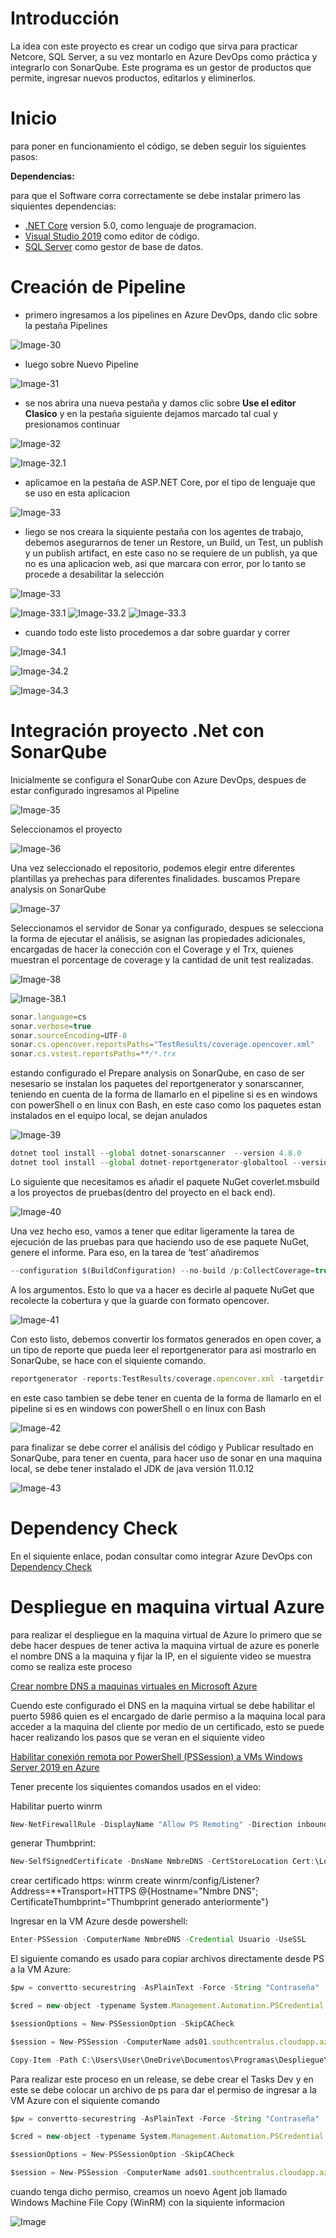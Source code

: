 # Introducción  
La idea con este proyecto es crear un codigo que sirva para practicar Netcore, SQL Server, a su vez montarlo en Azure DevOps como práctica y integrarlo con SonarQube.
Este programa es un gestor de productos que permite, ingresar nuevos productos, editarlos y eliminerlos.  

# Inicio 
para poner en funcionamiento el código, se deben seguir los siguientes pasos:  

**Dependencias:** 

para que el Software corra correctamente se debe instalar primero las siquientes dependencias:
- [.NET Core](https://dotnet.microsoft.com/download) version 5.0, como lenguaje de programacion.
- [Visual Studio 2019](https://visualstudio.microsoft.com/es/vs/) como editor de código. 
- [SQL Server](https://www.microsoft.com/en-us/sql-server/sql-server-downloads) como gestor de base de datos.



# Creación de Pipeline

- primero ingresamos a los pipelines en Azure DevOps, dando clic sobre la pestaña Pipelines 

![Image-30](https://i.postimg.cc/CxmFBcrd/Captura-15.png)

- luego sobre Nuevo Pipeline

![Image-31](https://i.postimg.cc/R0Y4GNBB/Captura-16.png)

- se nos abrira una nueva pestaña y damos clic sobre **Use el editor Clasico** y en la pestaña siguiente dejamos marcado tal cual y presionamos continuar 

![Image-32](https://i.postimg.cc/Xvqnw9tL/Captura-17.png)

![Image-32.1](https://i.postimg.cc/SR64ydzS/Captura-18.png)

- aplicamoe en la pestaña de ASP.NET Core, por el tipo de lenguaje que se uso en esta aplicacion

![Image-33](https://i.postimg.cc/XqS3Smq1/Captura-19.png)

- liego se nos creara la siquiente pestaña con los agentes de trabajo, debemos asegurarnos de tener un Restore, un Build, un Test, un publish y un publish artifact, en este caso no se requiere de un publish, ya que no es una aplicacion web, asi que marcara con error, por lo tanto se procede a desabilitar la selección

![Image-33](https://i.postimg.cc/BZH4cS7r/Captura-20.png)

![Image-33.1](https://i.postimg.cc/BZH4cS7r/Captura-20.png)
![Image-33.2](https://i.postimg.cc/FHrYBWYV/Captura-21.png)
![Image-33.3](https://i.postimg.cc/BQc8N9nv/Captura-21-1.png)

- cuando todo este listo procedemos a dar sobre guardar y correr

![Image-34.1](https://i.postimg.cc/26BmtrkB/Captura-22.png)

![Image-34.2](https://i.postimg.cc/JhJty9vm/Captura-23.png)

![Image-34.3](https://i.postimg.cc/zBrvTxYh/Captura-24.png)

# Integración proyecto .Net con SonarQube 
Inicialmente se configura el SonarQube con Azure DevOps, despues de estar configurado ingresamos al Pipeline 

![Image-35](https://i.postimg.cc/KvnxsTDv/Captura1.png)

Seleccionamos el proyecto 

![Image-36](https://i.postimg.cc/3xYYMwtj/Captura2.png)

Una vez seleccionado el repositorio, podemos elegir entre diferentes plantillas ya prehechas para diferentes finalidades. buscamos Prepare analysis on SonarQube

![Image-37](https://i.postimg.cc/hGGnj5Wf/Captura3.png)

Seleccionamos el servidor de Sonar ya configurado, despues se selecciona la forma de ejecutar el análisis, se asignan las propiedades adicionales, encargadas de hacer la conección con el Coverage y el Trx, quienes muestran el porcentage de coverage y la cantidad de unit test realizadas.

![Image-38](https://i.postimg.cc/qRPH1Bt3/Captura4.png)

![Image-38.1](https://i.postimg.cc/Bb29kWDw/Captura5.png)

```javascript
sonar.language=cs
sonar.verbose=true
sonar.sourceEncoding=UTF-8
sonar.cs.opencover.reportsPaths="TestResults/coverage.opencover.xml"
sonar.cs.vstest.reportsPaths=**/*.trx
```

estando configurado el Prepare analysis on SonarQube, en caso de ser nesesario se instalan los paquetes del reportgenerator y sonarscanner, teniendo en cuenta de la forma de llamarlo en el pipeline si es en windows con powerShell o en linux con Bash, en este caso como los paquetes estan instalados en el equipo local, se dejan anulados 

![Image-39](https://i.postimg.cc/1RFQfFTc/Captura6.png)

```javascript
dotnet tool install --global dotnet-sonarscanner  --version 4.8.0
dotnet tool install --global dotnet-reportgenerator-globaltool --version 5.0.0
```

Lo siguiente que necesitamos es añadir el paquete NuGet coverlet.msbuild a los proyectos de pruebas(dentro del proyecto en el back end). 

![Image-40](https://i.postimg.cc/43FghQsw-/Captura7.png)

Una vez hecho eso, vamos a tener que editar ligeramente la tarea de ejecución de las pruebas para que haciendo uso de ese paquete NuGet, genere el informe. Para eso, en la tarea de ‘test’ añadiremos

```javascript
--configuration $(BuildConfiguration) --no-build /p:CollectCoverage=true /p:CoverletOutputFormat=opencover /p:CoverletOutput=$(Build.SourcesDirectory)/TestResults/  
```
A los argumentos. Esto lo que va a hacer es decirle al paquete NuGet que recolecte la cobertura y que la guarde con formato opencover.

![Image-41](https://i.postimg.cc/vBgd7xmy/Captura8.png)

Con esto listo, debemos convertir los formatos generados en open cover, a un tipo de reporte que pueda leer el reportgenerator para asi mostrarlo en SonarQube, se hace con el siquiente comando.

```javascript
reportgenerator -reports:TestResults/coverage.opencover.xml -targetdir:TestResults/Reports/ -reportTypes:"HTMLInline;Cobertura"
```
en este caso tambien se debe tener en cuenta de la forma de llamarlo en el pipeline si es en windows con powerShell o en linux con Bash

![Image-42](https://i.postimg.cc/K8fFmyW6/Captura9.png)

para finalizar se debe correr el análisis del código y Publicar resultado en SonarQube, para tener en cuenta, para hacer uso de sonar en una maquina local, se debe tener instalado el JDK de java versión 11.0.12

![Image-43](https://i.postimg.cc/zX11WBYm/Captura10.png)


# Dependency Check

En el siquiente enlace, podan consultar como integrar Azure DevOps con [Dependency Check](https://marketplace.visualstudio.com/items?itemName=dependency-check.dependencycheck)

# Despliegue en maquina virtual Azure

para realizar el despliegue en la maquina virtual de Azure lo primero que se debe hacer despues de tener activa la maquina virtual de azure es ponerle el nombre DNS a la maquina y fijar la IP, en el siguiente video se muestra como se realiza este proceso 

[Crear nombre DNS a maquinas virtuales en Microsoft Azure](https://www.youtube.com/watch?v=YX2yQYBLovM&t=78s)

Cuendo este configurado el DNS en la maquina virtual se debe habilitar el puerto 5986 quien es el encargado de darle permiso a la maquina local para acceder a la maquina del cliente por medio de un certificado, esto se puede hacer realizando los pasos que se veran en el siquiente video

[Habilitar conexión remota por PowerShell (PSSession) a VMs Windows Server 2019 en Azure](https://www.youtube.com/watch?v=1FZnxqhfLJs)

Tener precente los siquientes comandos usados en el video:

Habilitar puerto winrm
```javascript
New-NetFirewallRule -DisplayName "Allow PS Remoting" -Direction inbound -LocalPort 5986 -Protocol TCP -Action allow
```

generar Thumbprint:
```javascript
New-SelfSignedCertificate -DnsName NmbreDNS -CertStoreLocation Cert:\LocalMachine\My
```

crear certificado https: winrm create winrm/config/Listener?Address=*+Transport=HTTPS @{Hostname="Nmbre DNS"; CertificateThumbprint="Thumbprint generado anteriormente"}

Ingresar en la VM Azure desde powershell: 
```javascript
Enter-PSSession -ComputerName NmbreDNS -Credential Usuario -UseSSL
```

El siguiente comando es usado para copiar archivos directamente desde PS a la VM Azure:

```javascript
$pw = convertto-securestring -AsPlainText -Force -String "Contraseña"

$cred = new-object -typename System.Management.Automation.PSCredential -argumentlist "Usuario",$pw

$sessionOptions = New-PSSessionOption -SkipCACheck

$session = New-PSSession -ComputerName ads01.southcentralus.cloudapp.azure.com -Credential $cred -UseSSL -SessionOption $sessionOptions

Copy-Item -Path C:\Users\User\OneDrive\Documentos\Programas\Despliegue\Hola.txt -Destination C:\Despliegue -ToSession $session
```

Para realizar este proceso en un release, se debe crear el Tasks Dev y en este se debe colocar un archivo de ps para dar el permiso de ingresar a la VM Azure con el siquiente comando

```javascript
$pw = convertto-securestring -AsPlainText -Force -String "Contraseña"

$cred = new-object -typename System.Management.Automation.PSCredential -argumentlist "Usuario",$pw

$sessionOptions = New-PSSessionOption -SkipCACheck

$session = New-PSSession -ComputerName ads01.southcentralus.cloudapp.azure.com -Credential $cred -UseSSL -SessionOption $sessionOptions
```

cuando tenga dicho permiso, creamos un noevo Agent job llamado Windows Machine File Copy (WinRM) con la siquiente informacion

![Image](https://i.postimg.cc/HnK2KZGK/Captura.jpg)



